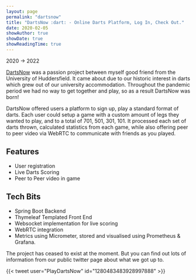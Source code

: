 ```yaml
---
layout: page
permalink: "dartsnow"
title: "DartsNow :dart: - Online Darts Platform, Log In, Check Out."
date: 2020-02-05
showAuthor: true
showDate: true
showReadingTime: true
---
```


2020 -> 2022

[DartsNow](https://twitter.com/PlayDartsNow) was a passion project between myself good friend from the University of Huddersfield. It came about due to our
historic interest in darts which grew out of our university accommodation. Throughout the pandemic period we had no way 
to get together and play, so as a result DartsNow was born!

DartsNow offered users a platform to sign up, play a standard format of darts. Each user could setup a game with a custom 
amount of legs they wanted to play, and to a total of 701, 501, 301, 101. It processed each set of darts thrown, calculated statistics 
from each game, while also offering peer to peer video via WebRTC to communicate with friends as you played.

## Features
* User registration
* Live Darts Scoring
* Peer to Peer video in game

## Tech Bits
* Spring Boot Backend 
* Thymeleaf Templated Front End
* Websocket implementation for live scoring
* WebRTC integration
* Metrics using Micrometer, stored and visualised using Prometheus & Grafana.

The project has ceased to exist at the moment. But you can find out lots of information from our public twitter page about 
what we got up to.

{{< tweet user="PlayDartsNow" id="1280483483928997888" >}}